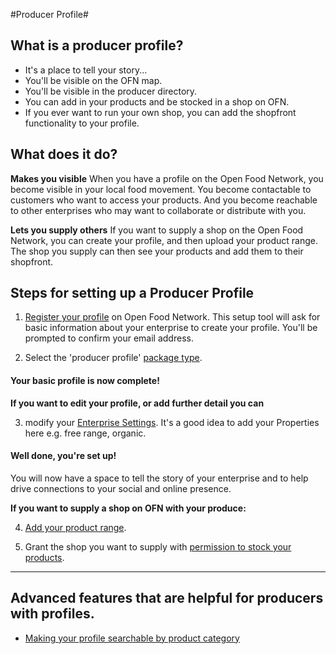 

#Producer Profile# 

## What is a producer profile?
- It's a place to tell your story...
- You'll be visible on the OFN map.
- You'll be visible in the producer directory.
- You can add in your products and be stocked in a shop on OFN.
- If you ever want to run your own shop, you can add the shopfront functionality to your profile.

## What does it do?
**Makes you visible**
When you have a profile on the Open Food Network, you become visible in your local food movement. You become contactable to customers who want to access your products. And you become reachable to other enterprises who may want to collaborate or distribute with you.

**Lets you supply others**
If you want to supply a shop on the Open Food Network, you can create your profile, and then upload your product range. The shop you supply can then see your products and add them to their shopfront.

## Steps for setting up a Producer Profile

1) [Register your profile](/create-an-account.md) on Open Food Network. This setup tool will ask for basic information about your enterprise to create your profile. You'll be prompted to confirm your email address.

2) Select the 'producer profile' [package type](/hub-profile-types.md).

#### **Your basic profile is now complete!**

**If you want to edit your profile, or add further detail you can** 

3) modify your [Enterprise Settings](/your-profile.md). It's a good idea to add your Properties here e.g. free range, organic.

#### Well done, you're set up!
You will now have a space to tell the story of your enterprise and to help drive connections to your social and online presence.


**If you want to supply a shop on OFN with your produce:**

4) [Add your product range](/products.md).

5) Grant the shop you want to supply with [permission to stock your products](/enterprise-to-enterprise-permissions-e2es.md).

---

## Advanced features that are helpful for producers with profiles.
- [Making your profile searchable by product category](/making-a-producer-profile-searchable-by-product-category.md)